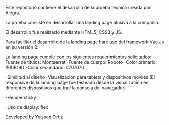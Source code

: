 Este repostorio contiene el desarrollo de la prueba tecnica creada por Alegra.

La prueba consiste en desarrollar una landing page alusiva a la compañia.

El desarrollo fue realizado mediante HTML5, CSS3 y JS.

Para facilitar el desarrollo de la landing page hare uso del framework Vue.Js en su versión 2.

La landing page cumple con los siguientes requerimientos solicitados:
  -Fuente de títulos: Montserrat
  -Fuente de cuerpo: Roboto
  -Color primario: #00B19D
  -Color secundario: #707070

  -Similitud al diseño
  -Visualización para tablets y dispositivos moviles (El responsive de la landing page fue testeado desde
  la visualización en diferentes dispositivos que trae la consola del navegador)

  -Header sticky

  -Uso de display: flex

Developed by Yeisson Ortiz